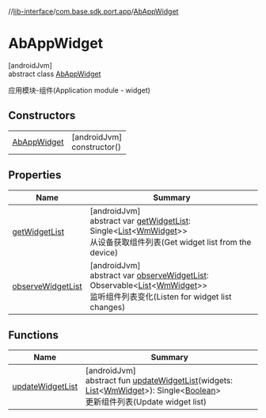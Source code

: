 //[lib-interface](../../../index.md)/[com.base.sdk.port.app](../index.md)/[AbAppWidget](index.md)

# AbAppWidget

[androidJvm]\
abstract class [AbAppWidget](index.md)

应用模块-组件(Application module - widget)

## Constructors

| | |
|---|---|
| [AbAppWidget](-ab-app-widget.md) | [androidJvm]<br>constructor() |

## Properties

| Name | Summary |
|---|---|
| [getWidgetList](get-widget-list.md) | [androidJvm]<br>abstract var [getWidgetList](get-widget-list.md): Single&lt;[List](https://kotlinlang.org/api/latest/jvm/stdlib/kotlin.collections/-list/index.html)&lt;[WmWidget](../../com.base.sdk.entity.apps/-wm-widget/index.md)&gt;&gt;<br>从设备获取组件列表(Get widget list from the device) |
| [observeWidgetList](observe-widget-list.md) | [androidJvm]<br>abstract var [observeWidgetList](observe-widget-list.md): Observable&lt;[List](https://kotlinlang.org/api/latest/jvm/stdlib/kotlin.collections/-list/index.html)&lt;[WmWidget](../../com.base.sdk.entity.apps/-wm-widget/index.md)&gt;&gt;<br>监听组件列表变化(Listen for widget list changes) |

## Functions

| Name | Summary |
|---|---|
| [updateWidgetList](update-widget-list.md) | [androidJvm]<br>abstract fun [updateWidgetList](update-widget-list.md)(widgets: [List](https://kotlinlang.org/api/latest/jvm/stdlib/kotlin.collections/-list/index.html)&lt;[WmWidget](../../com.base.sdk.entity.apps/-wm-widget/index.md)&gt;): Single&lt;[Boolean](https://kotlinlang.org/api/latest/jvm/stdlib/kotlin/-boolean/index.html)&gt;<br>更新组件列表(Update widget list) |
